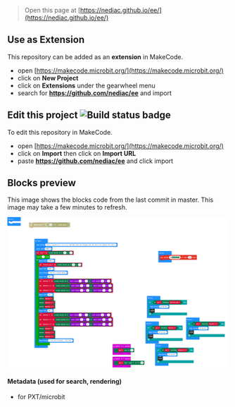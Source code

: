 
> Open this page at [https://nediac.github.io/ee/](https://nediac.github.io/ee/)

## Use as Extension

This repository can be added as an **extension** in MakeCode.

* open [https://makecode.microbit.org/](https://makecode.microbit.org/)
* click on **New Project**
* click on **Extensions** under the gearwheel menu
* search for **https://github.com/nediac/ee** and import

## Edit this project ![Build status badge](https://github.com/nediac/ee/workflows/MakeCode/badge.svg)

To edit this repository in MakeCode.

* open [https://makecode.microbit.org/](https://makecode.microbit.org/)
* click on **Import** then click on **Import URL**
* paste **https://github.com/nediac/ee** and click import

## Blocks preview

This image shows the blocks code from the last commit in master.
This image may take a few minutes to refresh.

![A rendered view of the blocks](https://github.com/nediac/ee/raw/master/.github/makecode/blocks.png)

#### Metadata (used for search, rendering)

* for PXT/microbit
<script src="https://makecode.com/gh-pages-embed.js"></script><script>makeCodeRender("{{ site.makecode.home_url }}", "{{ site.github.owner_name }}/{{ site.github.repository_name }}");</script>
